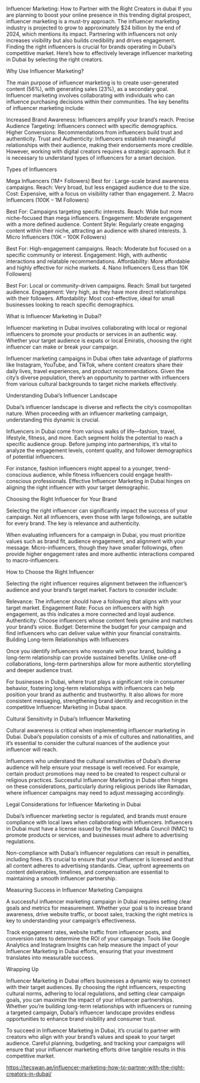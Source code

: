 Influencer Marketing: How to Partner with the Right Creators in dubai
If you are planning to boost your online presence in this trending digital prospect, influencer marketing is a must-try approach.  The influencer marketing industry is projected to grow to approximately $24 billion by the end of 2024, which mentions its impact.
Partnering with influencers not only increases visibility but also builds credibility and drives engagement. Finding the right influencers is crucial for brands operating in Dubai’s competitive market.
Here’s how to effectively leverage influencer marketing in Dubai by selecting the right creators.

Why Use Influencer Marketing?

The main purpose of influencer marketing is to create user-generated content (56%), with generating sales (23%), as a secondary goal. Influencer marketing involves collaborating with individuals who can influence purchasing decisions within their communities. The key benefits of influencer marketing include:

Increased Brand Awareness: Influencers amplify your brand’s reach.
Precise Audience Targeting: Influencers connect with specific demographics.
Higher Conversions: Recommendations from influencers build trust and authenticity.
Trust and Authenticity: Influencers establish meaningful relationships with their audience, making their endorsements more credible.
However, working with digital creators requires a strategic approach. But it is necessary to understand types of influencers for a smart decision.

Types of Influencers

Mega Influencers (1M+ Followers)
Best for : Large-scale brand awareness campaigns.
Reach: Very broad, but less engaged audience due to the size.
Cost: Expensive, with a focus on visibility rather than engagement.
2. Macro Influencers (100K – 1M Followers)

Best For: Campaigns targeting specific interests.
Reach: Wide but more niche-focused than mega influencers.
Engagement: Moderate engagement with a more defined audience.
Content Style: Regularly create engaging content within their niche, attracting an audience with shared interests.
3. Micro Influencers (10K – 100K Followers)

Best For: High-engagement campaigns.
Reach: Moderate but focused on a specific community or interest.
Engagement: High, with authentic interactions and relatable recommendations.
Affordability: More affordable and highly effective for niche markets.
4. Nano Influencers (Less than 10K Followers)

Best For: Local or community-driven campaigns.
Reach: Small but targeted audience.
Engagement: Very high, as they have more direct relationships with their followers.
Affordability: Most cost-effective, ideal for small businesses looking to reach specific demographics.
 

What is Influencer Marketing in Dubai?

Influencer marketing in Dubai involves collaborating with local or regional influencers to promote your products or services in an authentic way. Whether your target audience is expats or local Emiratis, choosing the right influencer can make or break your campaign.

Influencer marketing campaigns in Dubai often take advantage of platforms like Instagram, YouTube, and TikTok, where content creators share their daily lives, travel experiences, and product recommendations. Given the city’s diverse population, there’s an opportunity to partner with influencers from various cultural backgrounds to target niche markets effectively.

 

Understanding Dubai’s Influencer Landscape

Dubai’s influencer landscape is diverse and reflects the city’s cosmopolitan nature. When proceeding with an influencer marketing campaign, understanding this dynamic is crucial. 

Influencers in Dubai come from various walks of life—fashion, travel, lifestyle, fitness, and more. Each segment holds the potential to reach a specific audience group. Before jumping into partnerships, it’s vital to analyze the engagement levels, content quality, and follower demographics of potential influencers. 

For instance, fashion influencers might appeal to a younger, trend-conscious audience, while fitness influencers could engage health-conscious professionals. Effective Influencer Marketing in Dubai hinges on aligning the right influencer with your target demographic.


Choosing the Right Influencer for Your Brand

Selecting the right influencer can significantly impact the success of your campaign. Not all influencers, even those with large followings, are suitable for every brand. The key is relevance and authenticity.

When evaluating influencers for a campaign in Dubai, you must prioritize values such as brand fit, audience engagement, and alignment with your message. Micro-influencers, though they have smaller followings, often provide higher engagement rates and more authentic interactions compared to macro-influencers.

 

How to Choose the Right Influencer

Selecting the right influencer requires alignment between the influencer’s audience and your brand’s target market. Factors to consider include:

Relevance: The influencer should have a following that aligns with your target market.
Engagement Rate: Focus on influencers with high engagement, as this indicates a more connected and loyal audience.
Authenticity: Choose influencers whose content feels genuine and matches your brand’s voice.
Budget: Determine the budget for your campaign and find influencers who can deliver value within your financial constraints.
Building Long-term Relationships with Influencers

Once you identify influencers who resonate with your brand, building a long-term relationship can provide sustained benefits. Unlike one-off collaborations, long-term partnerships allow for more authentic storytelling and deeper audience trust.

For businesses in Dubai, where trust plays a significant role in consumer behavior, fostering long-term relationships with influencers can help position your brand as authentic and trustworthy. It also allows for more consistent messaging, strengthening brand identity and recognition in the competitive Influencer Marketing in Dubai space.

 

Cultural Sensitivity in Dubai’s Influencer Marketing

Cultural awareness is critical when implementing influencer marketing in Dubai. Dubai’s population consists of a mix of cultures and nationalities, and it’s essential to consider the cultural nuances of the audience your influencer will reach.

Influencers who understand the cultural sensitivities of Dubai’s diverse audience will help ensure your message is well received. For example, certain product promotions may need to be created to respect cultural or religious practices. Successful Influencer Marketing in Dubai often hinges on these considerations, particularly during religious periods like Ramadan, where influencer campaigns may need to adjust messaging accordingly.

 

Legal Considerations for Influencer Marketing in Dubai

Dubai’s influencer marketing sector is regulated, and brands must ensure compliance with local laws when collaborating with influencers. Influencers in Dubai must have a license issued by the National Media Council (NMC) to promote products or services, and businesses must adhere to advertising regulations.

Non-compliance with Dubai’s influencer regulations can result in penalties, including fines. It’s crucial to ensure that your influencer is licensed and that all content adheres to advertising standards. Clear, upfront agreements on content deliverables, timelines, and compensation are essential to maintaining a smooth influencer partnership.

 

Measuring Success in Influencer Marketing Campaigns

A successful influencer marketing campaign in Dubai requires setting clear goals and metrics for measurement. Whether your goal is to increase brand awareness, drive website traffic, or boost sales, tracking the right metrics is key to understanding your campaign’s effectiveness.

Track engagement rates, website traffic from influencer posts, and conversion rates to determine the ROI of your campaign. Tools like Google Analytics and Instagram Insights can help measure the impact of your Influencer Marketing in Dubai efforts, ensuring that your investment translates into measurable success.

 

Wrapping Up

Influencer Marketing in Dubai offers businesses a dynamic way to connect with their target audiences. By choosing the right influencers, respecting cultural norms, adhering to local regulations, and setting clear campaign goals, you can maximize the impact of your influencer partnerships. Whether you’re building long-term relationships with influencers or running a targeted campaign, Dubai’s influencer landscape provides endless opportunities to enhance brand visibility and consumer trust.

To succeed in Influencer Marketing in Dubai, it’s crucial to partner with creators who align with your brand’s values and speak to your target audience. Careful planning, budgeting, and tracking your campaigns will ensure that your influencer marketing efforts drive tangible results in this competitive market.

 https://tecswan.ae/influencer-marketing-how-to-partner-with-the-right-creators-in-dubai/

